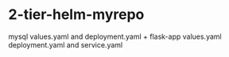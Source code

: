 # 2-tier-helm-myrepo
mysql values.yaml and deployment.yaml + flask-app values.yaml deployment.yaml and service.yaml
